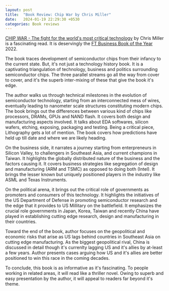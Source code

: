 ```yaml
---
layout: post
title:  "Book Review: Chip War by Chris Miller"
date:   2024-01-19 22:29:30 +0530
categories: Book reviews
---
```


[CHIP WAR - The fight for the world's most critical technology][chip-war-publisher] by Chris Miller is a fascinating read. It is deservingly the [FT Business Book of the Year][ft-business-book-2022] 2022.

The book traces development of semiconductor chips from their infancy to the current state. But, it's not just a technology history book. It is a captivating triangulation of technology, business and politics surrounding semiconductor chips. The three parallel streams go all the way from cover to cover, and it's the superb inter-mixing of these that give the book it's edge.

The author walks us through technical milestones in the evolution of semiconductor technology, starting from an interconnected mess of wires, eventually leading to nanometer scale structures constituting modern chips. The book brings out the differences between various kind of chips like processors, DRAMs, GPUs and NAND flash. It covers both design and manufacturing aspects involved. It talks about EDA softwares, silicon wafers, etching, exposing, packaging and testing. Being a critical piece, Lithography gets a lot of mention. The book covers how predictions have held up till date and where we are likely heading.

On the business side, it narrates a journey starting from enterpreneurs in Silicon Valley, to challengers in Southeast Asia, and current champions in Taiwan. It highlights the globally distributed nature of the business and the factors causing it. It covers business strategies like segregation of design and manufacturing (ARM and TSMC) as opposed to doing both (Intel). It brings the lesser known but uniquely positioned players in the industry like ASML and Texas Instruments.

On the political arena, it brings out the critical role of governments as promoters and consumers of this technology. It highlights the initiatives of the US Department of Defense in promoting semiconductor research and the edge that it provides to US Millitary on the battlefield. It emphasizes the crucial role governments in Japan, Korea, Taiwan and recently China have played in establishing cutting edge research, design and manufacturing in their countries.

Toward the end of the book, author focuses on the geopolitical and economic risks that arise as US lags behind countries in Southeast Asia on cutting edge manufacturing. As the biggest geopolitical rival, China is discussed in detail though it's currenlty lagging US and it's allies by at-least a few years. Author presents cases arguing how US and it's allies are better positioned to win this race in the coming decades.

To conclude, this book is as informative as it's fascinating. To people working in related areas, it will read like a thriller novel. Owing to superb and easy presentation by the author, it will appeal to readers far beyond it's theme.

[chip-war-publisher]: https://www.simonandschuster.com/books/Chip-War/Chris-Miller/9781982172008
[ft-business-book-2022]: https://ig.ft.com/sites/business-book-award/books/2022/winner/chip-war-by-chris-miller/
